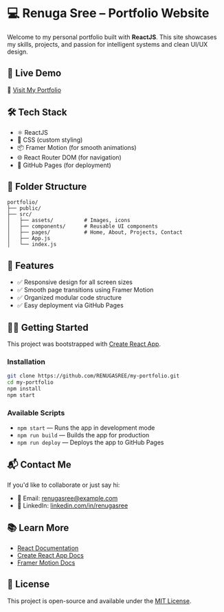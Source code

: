 # 💻 Renuga Sree – Portfolio Website

Welcome to my personal portfolio built with **ReactJS**. This site showcases my skills, projects, and passion for intelligent systems and clean UI/UX design.

## 🚀 Live Demo
🔗 [Visit My Portfolio](https://RENUGASREE.github.io/my-portfolio)

## 🛠️ Tech Stack
- ⚛️ ReactJS
- 🎨 CSS (custom styling)
- 📦 Framer Motion (for smooth animations)
- 🌐 React Router DOM (for navigation)
- 🚀 GitHub Pages (for deployment)

## 📁 Folder Structure
```plaintext
portfolio/
├── public/
├── src/
│   ├── assets/          # Images, icons
│   ├── components/      # Reusable UI components
│   ├── pages/           # Home, About, Projects, Contact
│   ├── App.js
│   └── index.js
```

## 📸 Features
- ✅ Responsive design for all screen sizes
- ✅ Smooth page transitions using Framer Motion
- ✅ Organized modular code structure
- ✅ Easy deployment via GitHub Pages

## 🧑‍💻 Getting Started

This project was bootstrapped with [Create React App](https://github.com/facebook/create-react-app).

### Installation
```bash
git clone https://github.com/RENUGASREE/my-portfolio.git
cd my-portfolio
npm install
npm start
```

### Available Scripts
- `npm start` — Runs the app in development mode
- `npm run build` — Builds the app for production
- `npm run deploy` — Deploys the app to GitHub Pages

## 📬 Contact Me
If you'd like to collaborate or just say hi:
- 📧 Email: renugasree@example.com
- 💼 LinkedIn: [linkedin.com/in/renugasree](https://linkedin.com/in/renugasree)

## 📚 Learn More
- [React Documentation](https://reactjs.org/)
- [Create React App Docs](https://facebook.github.io/create-react-app/docs/getting-started)
- [Framer Motion Docs](https://www.framer.com/motion/)

## 📝 License
This project is open-source and available under the [MIT License](LICENSE).